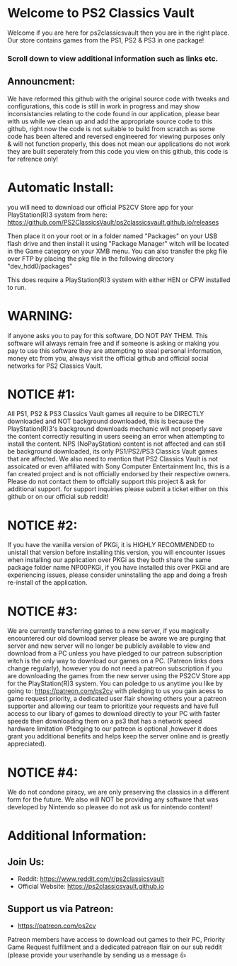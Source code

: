 # Welcome to PS2 Classics Vault #

Welcome if you are here for ps2classicsvault then you are in the right place. Our store contains games from the PS1, PS2 & PS3 in one package!

### Scroll down to view additional information such as links etc. ###

## Announcment: ##
We have reformed this github with the original source code with tweaks and configurations, this code is still in work in progress and may show inconsistancies relating to the code found in our application, please bear with us
while we clean up and add the appropriate source code to this github, right now the code is not suitable to build from scratch as some code has been altered and reversed engineered for viewing purposes only & will not function properly,
this does not mean our applications do not work they are built seperately from this code you view on this github, this code is for refrence only!

# Automatic Install: #

you will need to download our official PS2CV Store app for your PlayStation(R)3 system from here: https://github.com/PS2ClassicsVault/ps2classicsvault.github.io/releases

Then place it on your root or in a folder named "Packages" on your USB flash drive and then install it using "Package Manager" witch will be located in the Game category on your XMB menu. You can also transfer the pkg file over FTP by placing the pkg file in the following directory "dev_hdd0/packages"

This does require a PlayStation(R)3 system with either HEN or CFW installed to run.

# WARNING: #
if anyone asks you to pay for this software, DO NOT PAY THEM. This software will always remain free and if someone is asking or making you pay to use this software they are attempting to steal personal information, money etc from you, always visit the official github and official social networks for PS2 Classics Vault.

# NOTICE #1: #
All PS1, PS2 & PS3 Classics Vault games all require to be DIRECTLY downloaded and NOT background downloaded, this is because the PlayStation(R)3's background downloads mechanic will not properly save the content correctly  resulting in users seeing an error when attempting to install the content. NPS (NoPayStation) content is not affected and can still be background downloaded, its only PS1/PS2/PS3 Classics Vault games that are affected. We also need to mention that PS2 Classics Vault is not assoicated or even affiliated with Sony Computer Entertainment Inc, this is a fan created project and is not officially endorsed by their respective owners. Please do not contact them to offcially support this project & ask for additional support. for support inquiries please submit a ticket either on this github or on our official sub reddit!

# NOTICE #2: #
If you have the vanilla version of PKGi, it is HIGHLY RECOMMENDED to unistall that version before installing this version, you will encounter issues when installing our application over PKGi as they both share the same package folder name NP00PKGi, if you have installed this over PKGi and are experiencing issues, please consider uninstalling the app and doing a fresh re-install of the application.

# NOTICE #3: #
We are currently transferring games to a new server, if you magically encountered our old download server please be aware we are purging that server and new server will no longer be publicly available to view and download from a PC unless you have pledged to our patreon subscription witch is the only way to download our games on a PC. (Patreon links does change regularly), however you do not need a patreon subscription if you are downloading the games from the new server using the PS2CV Store app for the PlayStation(R)3 system. You can poledge to us anytime you like by going to: https://patreon.com/ps2cv with pledging to us you gain acess to game request priority, a dedicated user flair showing others your a patreon supporter and allowing our team to prioritize your requests and have full access to our libary of games to download directly to your PC with faster speeds then downloading them on a ps3 that has a network speed hardware limitation (Pledging to our patreon is optional ,however it does grant you additional benefits and helps keep the server online and is greatly appreciated).

# NOTICE #4: #
We do not condone piracy, we are only preserving the classics in a different form for the future. We also will NOT be providing any software that was developed by Nintendo so pleasee do not ask us for nintendo content!

# Additional Information: #

## Join Us: ##

- Reddit: https://www.reddit.com/r/ps2classicsvault
- Official Website: https://ps2classicsvault.github.io

## Support us via Patreon: ##
- https://patreon.com/ps2cv

Patreon members have access to download out games to their PC, Priority Game Request fulfillment and a dedicated patreaon flair on our sub reddit (please provide your userhandle by sending us a message 👍
